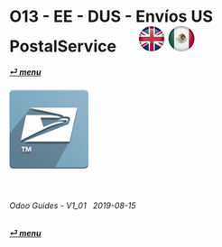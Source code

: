 # O13 - EE - DUS - Envíos US PostalService &nbsp;&nbsp;&nbsp;&nbsp; [![en-uk](/doc/img/flg/en-uk-flg-btn-sml.png)](/en-uk/o13/ee/dus/en-uk-o13-ee-dus-guides.md) [ ![es-mx](/doc/img/flg/es-mx-flg-btn-sml.png)](/es-mx/o13/ee/dus/es-mx-o13-ee-dus-guides.md)
#### [_&#x23CE; menu_](/en-uk/o13/ee/en-uk-o13-ee-guides-menu.md "Regresar al menú de EE")  
### ![dus](/doc/img/app/big/dus.png)
[ⱽ¹²³⁴⁵⁶⁷⁸⁹⁰⁻]: # (ⱽ¹²³⁴⁵⁶⁷⁸⁹⁰⁻)

<br>

###### Odoo Guides - V1_01 &nbsp; 2019-08-15  
**[_&#x23CE; menu_](/en-uk/o13/ee/en-uk-o13-ee-guides-menu.md)**  
